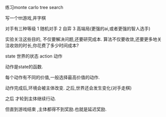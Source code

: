 练习monte carlo tree search


写一个ttt游戏,井字棋

对手有三种等级
1   随机对手
2   自弈
3   高端局(更强的ai,或者更强的智人选手)


实验关注这些目的,
不仅要解决问题,还要研究成本.
算法不仅要收敛,还要更多地关注收敛的时长,你花费了多少时间成本?


state 世界的状态
action 动作


动作是state的函数.

每个动作有不同的价值,一般选择最高价值的动作.

动作完成后,环境会被主体改变.
之后,世界还会发生变化(对手走棋)

之后 才轮到主体继续行动.

但直到游戏结束 ,主体都得不到奖励.也就是延迟奖励.

